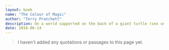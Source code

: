 ```yaml
---
layout: book
name: "The Colour of Magic"
author: "Terry Pratchett"
description: On a world supported on the back of a giant turtle (sex unknown), a gleeful, explosive, wickedly eccentric expedition sets out. There's an avaricious but inept wizard, a naive tourist whose luggage moves on hundreds of dear little legs, dragons who only exist if you believe in them, and of course THE EDGE on the planet.
date: 2016-06-14
---
```


> I haven't added any quotations or passages to this page yet.
